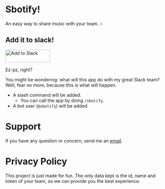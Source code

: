 <script>
  const hash = location.hash;
  if (hash === 'success') {
    console.log('Yay!');
  } else if (hash === 'failure') {
    console.log('Nay. :(');
  }
</script>

# Sbotify!
An easy way to share music with your team. 🎶

## Add it to slack!
<a href="https://slack.com/oauth/authorize?&scope=commands,bot,chat:write:bot&client_id=187076757827.188860129170&redirect_uri=https://c557f018.ngrok.io/slack/auth"><img alt="Add to Slack" height="40" width="139" src="https://platform.slack-edge.com/img/add_to_slack.png" srcset="https://platform.slack-edge.com/img/add_to_slack.png 1x, https://platform.slack-edge.com/img/add_to_slack@2x.png 2x" /></a>

Ez-pz, right?

You might be wondering: what will this app do with my great Slack team? Well, fear no more, because this is what will happen.
* A slash command will be added.
  * You can call the app by doing `/sbotify`.
* A bot user (`@sbotify`) will be added.

# Support
If you have any question or concern, send me an [email](mailto:armzprz+sbotify+support@gmail.com).

# Privacy Policy
This project is just made for fun. The only data kept is the id, name and token of your team, so we can provide you the best experience.
